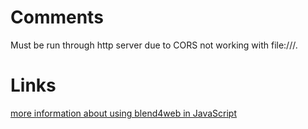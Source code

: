 Comments
========

Must be run through http server due to CORS not working with file:///.

Links
=====

[more information about using blend4web in JavaScript](https://www.blend4web.com/doc/en/developers.html#loading-scenes-in-apps)
